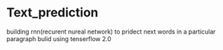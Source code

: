 # Text_prediction
building rnn(recurent nureal network) to pridect next words in a particular paragraph
bulid using tenserflow 2.0
